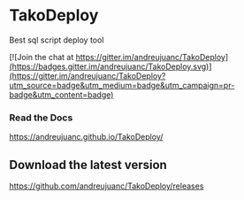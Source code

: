 # TakoDeploy
Best sql script deploy tool

[![Join the chat at https://gitter.im/andreujuanc/TakoDeploy](https://badges.gitter.im/andreujuanc/TakoDeploy.svg)](https://gitter.im/andreujuanc/TakoDeploy?utm_source=badge&utm_medium=badge&utm_campaign=pr-badge&utm_content=badge)


### Read the Docs
https://andreujuanc.github.io/TakoDeploy/

## Download the latest version
https://github.com/andreujuanc/TakoDeploy/releases
